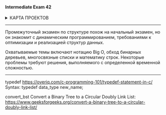 #### Intermediate Exam 42 ####


<details>
<summary> КАРТА ПРОЕКТОВ </summary>
![map Holy_Graph](../Holy_Graph.png)
</details>

---------------------------------------

Промежуточный экзамен по структуре похож на начальный экзамен, но он знакомит с динамическим программированием, требованиями к оптимизации и реализацией структур данных.

Охватываемые темы включают нотацию Big O, обход бинарных деревьев, многосвязные списки и математику строк. Некоторые проблемы требуют решения, выполняемого с определенной временной сложностью.

---------------------------------------
typedef 
https://overiq.com/c-programming-101/typedef-statement-in-c/ 
Syntax: typedef data_type new_name;

convert_bst
Convert a Binary Tree to a Circular Doubly Link List: 
https://www.geeksforgeeks.org/convert-a-binary-tree-to-a-circular-doubly-link-list/

